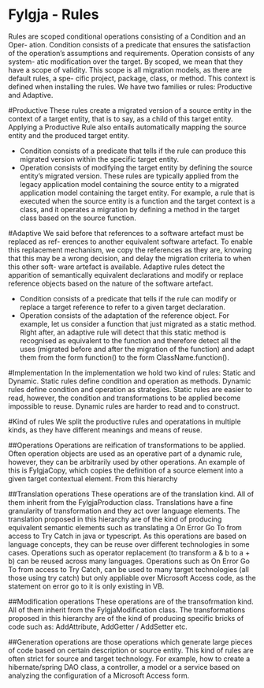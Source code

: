 # Fylgja - Rules

Rules are scoped conditional operations consisting of a Condition and an Oper- ation. Condition consists of a predicate that ensures the satisfaction of the operation’s assumptions and requirements. Operation consists of any system- atic modification over the target. By scoped, we mean that they have a scope of validity. This scope is all migration models, as there are default rules, a spe- cific project, package, class, or method. This context is defined when installing the rules. We have two families or rules: Productive and Adaptive.

#Productive
These rules create a migrated version of a source entity in the context of a target entity, that is to say, as a child of this target entity. Applying a Productive Rule also entails automatically mapping the source entity and the produced target entity.
* Condition consists of a predicate that tells if the rule can produce this migrated version within the specific target entity.
* Operation consists of modifying the target entity by defining the source entity’s migrated version. These rules are typically applied from the legacy application model containing the source entity to a migrated application model containing the target entity.
For example, a rule that is executed when the source entity is a function and the target context is a class, and it operates a migration by defining a method in the target class based on the source function.


#Adaptive 
We said before that references to a software artefact must be replaced as ref- erences to another equivalent software artefact. To enable this replacement mechanism, we copy the references as they are, knowing that this may be a wrong decision, and delay the migration criteria to when this other soft- ware artefact is available. Adaptive rules detect the apparition of semantically equivalent declarations and modify or replace reference objects based on the nature of the software artefact.
* Condition consists of a predicate that tells if the rule can modify or replace a target reference to refer to a given target declaration.
* Operation consists of the adaptation of the reference object.
For example, let us consider a function that just migrated as a static method. Right after, an adaptive rule will detect that this static method is recognised as equivalent to the function and therefore detect all the uses (migrated before and after the migration of the function) and adapt them from the form function() to the form ClassName.function().

#Implementation
In the implementation we hold two kind of rules: Static and Dynamic. 
Static rules define condition and operation as methods.
Dynamic rules define condition and operation as strategies. 
Static rules are easier to read, however, the condition and transformations to be applied become impossible to reuse. 
Dynamic rules are harder to read and to construct. 

#Kind of rules 
We split the productive rules and operatations in multiple kinds, as they have different meanings and means of reuse. 

##Operations
Operations are reification of transformations to be applied. 
Often operation objects are used as an operative part of a dynamic rule, however, they can be arbitrarily used by other operations.
An example of this is FylgjaCopy, which copies the definition of a source element into a given target contextual element. 
From this hierarchy 

##Translation operations
These operations are of the translation kind. All of them inherit from the FylgjaProduction class.
Translations have a fine granularity of transformation and they act over language elements. 
The translation proposed in this hierarchy are of the kind of producing equivalent semantic elements such as translating a On Error Go To from access to Try Catch in java or typescript. 
As this operations are based on language concepts, they can be reuse over different technologies in some cases.
Operations such as operator replacement (to transform a & b to a + b) can be reused across many languages. 
Operations such as On Error Go To from access to Try Catch, can be used to many target technologies (all those using try catch) but only appliable over Microsoft Access code, as the statement on error go to it is only existing in VB.  

##Modification operations
These operations are of the transofrmation kind. All of them inherit from the FylgjaModification class.
The transformations proposed in this hierarchy are of the kind of producing specific bricks of code such as: AddAttribute, AddGetter / AddSetter etc. 

##Generation operations 
are those operations which generate large pieces of code based on certain description or source entity. 
 This kind of rules are often strict for source and target technology. 
 For example, how to create a hibernate/spring DAO class, a controller, a model or a service based on analyzing the configuration of a Microsoft Access form.
 






